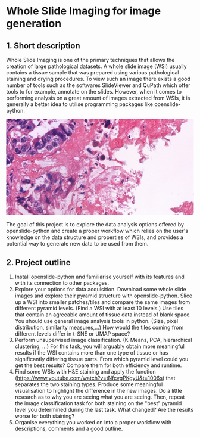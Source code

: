 # Whole Slide Imaging for image generation

## 1. Short description

Whole Slide Imaging is one of the primary techniques that allows the creation of large pathological datasets. A whole slide image (WSI) usually contains a tissue sample that was prepared using various pathological staining and drying procedures. 
To view such an image there exists a good number of tools such as the softwares SlideViewer and QuPath which offer tools to for example, annotate on the slides. 
However, when it comes to performing analysis on a great amount of images extracted from WSIs, it is generally a better idea to utilise programming packages like openslide-python.

<picture>
<img src="https://github.com/borbende/Scientific-Modelling-Computer-lab/blob/main/wsi_p.png">
</picture>

The goal of this project is to explore the data analysis options offered by openslide-python and create a proper workflow which relies on the user's knowledge on the data structure and properties of WSIs, and provides a potential way to generate new data to be used from them.

## 2. Project outline


1. Install openslide-python and familiarise yourself with its features and with its connection to other packages.
2. Explore your options for data acquisition. Download some whole slide images and explore their pyramid structure with openslide-python. Slice up a WSI into smaller patches/tiles and compare the same images from different pyramid levels. (Find a WSI with at least 10 levels.) Use tiles that contain an agreeable amount of tissue data instead of blank space. You should use general image analysis tools in python. (Size, pixel distribution, similarity measures,...) How would the tiles coming from different levels differ in t-SNE or UMAP space?
3. Perform unsupervised image classification. (K-Means, PCA, hierarchical clustering, ...) For this task, you will arguably obtain more meaningful results if the WSI contains more than one type of tissue or has significantly differing tissue parts. From which pyramid level could you get the best results? Compare them for both efficiency and runtime.
4. Find some WSIs with H\&E staining and apply the function (https://www.youtube.com/watch?v=tNfcvgPKgyU&t=1006s) that separates the two staining types. Produce some meaningful visualisation to highlight the difference in the new images. Do a little research as to why you are seeing what you are seeing. Then, repeat the image classification task for both staining on the "best" pyramid level you determined during the last task. What changed? Are the results worse for both staining?
5. Organise everything you worked on into a proper workflow with descriptions, comments and a good outline.

